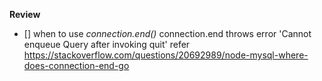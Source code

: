 **Review**

- [] when to use *connection.end()*
    connection.end throws error 'Cannot enqueue Query after invoking quit'
    refer https://stackoverflow.com/questions/20692989/node-mysql-where-does-connection-end-go
